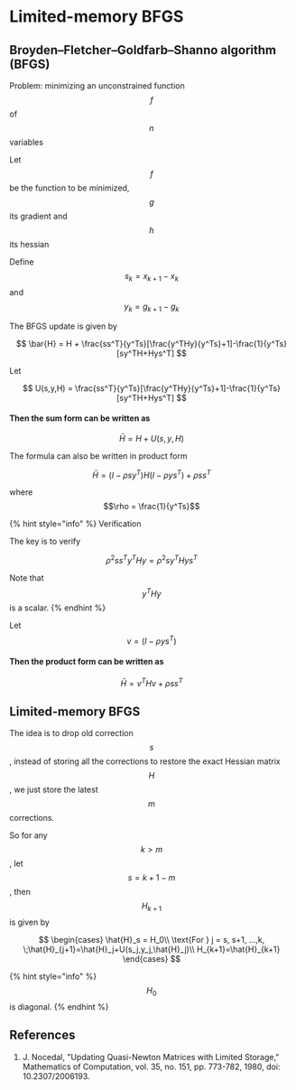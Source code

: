 # Limited-memory BFGS

## Broyden–Fletcher–Goldfarb–Shanno algorithm \(BFGS\)

Problem: minimizing an unconstrained function $$f$$of $$n$$variables

Let $$f$$ be the function to be minimized, $$g$$ its gradient and $$h$$ its hessian

Define $$s_k = x_{k+1} - x_k$$ and $$y_k = g_{k+1} - g_k$$

The BFGS update is given by

$$
\bar{H} = H + \frac{ss^T}{y^Ts}[\frac{y^THy}{y^Ts}+1]-\frac{1}{y^Ts}[sy^TH+Hys^T]
$$

Let

$$
U(s,y,H) = \frac{ss^T}{y^Ts}[\frac{y^THy}{y^Ts}+1]-\frac{1}{y^Ts}[sy^TH+Hys^T]
$$

#### Then the sum form can be written as

$$
\bar{H} = H + U(s,y,H)
$$

The formula can also be written in product form

$$
\bar{H}=(I-\rho sy^T)H(I-\rho y s^T)+\rho ss^T
$$

where $$\rho = \frac{1}{y^Ts}$$

{% hint style="info" %}
Verification

The key is to verify

$$
\rho^2 ss^Ty^THy=\rho^2 sy^THys^T
$$

Note that $$y^THy$$is a scalar.
{% endhint %}

Let $$v = (I-\rho ys^T)$$

#### Then the product form can be written as

$$
\bar{H}=v^THv+\rho ss^T
$$

## Limited-memory BFGS

The idea is to drop old correction $$s$$, instead of storing all the corrections to restore the exact Hessian matrix $$H$$, we just store the latest $$m$$corrections.

So for any $$k>m$$, let $$s=k+1-m$$, then $$H_{k+1}$$is given by

$$
\begin{cases}
\hat{H}_s = H_0\\
\text{For } j = s, s+1, ...,k, \;\hat{H}_{j+1}=\hat{H}_j+U(s_j,y_j,\hat{H}_j)\\
H_{k+1}=\hat{H}_{k+1}
\end{cases}
$$

{% hint style="info" %}
$$H_0$$is diagonal.
{% endhint %}

## References

1. J. Nocedal, "Updating Quasi-Newton Matrices with Limited Storage," Mathematics of Computation, vol. 35, no. 151, pp. 773-782, 1980, doi: 10.2307/2006193.


